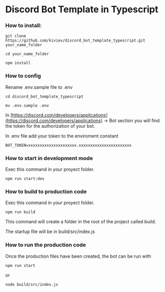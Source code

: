 # Discord Bot Template in Typescript

### How to install:
```
git clone https://github.com/kiviev/discord_bot_template_typescript.git your_name_folder

cd your_name_folder

npm install

```

### How to config

Rename .env.sample file to .env

```
cd discord_bot_template_typescript

mv .env.sample .env
```

In [https://discord.com/developers/applications](https://discord.com/developers/applications) -> Bot section you will find the token for the authorization of your bot.

In .env file add your token to the enviroment constant

```
BOT_TOKEN=xxxxxxxxxxxxxxxxxxxxx.xxxxxxxxxxxxxxxxxxxxxxx

```


### How to start in development mode


Exec this command in your proyect folder.


```
npm run start:dev

```


### How to build to production code


Exec this command in your proyect folder.


```
npm run build

```

This command will create a folder in the root of the project called build.

The startup file will be in build/src/index.js


### How to run the production code


Once the production files have been created, the bot can be run with


```
npm run start

```
or 

```
node build/src/index.js

```


